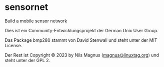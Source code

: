 # sensornet
Build a mobile sensor network

Dies ist ein Community-Entwicklungsprojekt der German Unix User Group.

Das Package bmp280 stammt von David Stenwall und steht unter der MIT License.

Der Rest ist Copyright © 2023 by Nils Magnus (magnus@linuxtag.org) und steht unter der GPL 2. 
